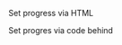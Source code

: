 Set progress via HTML
<snippet id='progress-setting-html'/>

Set progres via code behind
<snippet id='progress-setting-code'/>